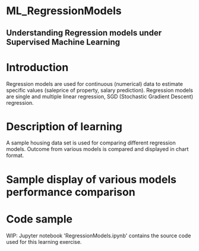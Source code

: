 # ML_RegressionModels

## Understanding Regression models under Supervised Machine Learning

# Introduction 
Regression models are used for continuous (numerical) data to estimate specific values (saleprice of property, salary prediction). Regression models are single and multiple linear regression, SGD (Stochastic Gradient Descent) regression.

# Description of learning
A sample housing data set is used for comparing different regression models. Outcome from various models is compared and displayed in chart format.

# Sample display of various models performance comparison


# Code sample
WIP: Jupyter notebook 'RegressionModels.ipynb' contains the source code used for this learning exercise.
